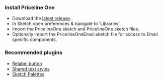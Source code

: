 ### Install Priceline One
+ Download the [latest release](https://github.com/pricelinelabs/design-system-sketch/releases).
+ In Sketch open preferences & navigate to 'Libraries'.
+ Import the PricelineOne.sketch and PricelineOne.sketch files.
+ Optionally import the PricelineOneEmail.sketch file for access to Email specific components.

### Recommended plugins
+ [Relabel button](https://github.com/kenmoore/sketch-relabel-button)
+ [Shared text styles](https://github.com/nilshoenson/shared-text-styles)
+ [Sketch Palettes](https://github.com/andrewfiorillo/sketch-palettes)
